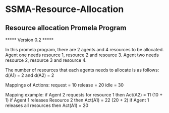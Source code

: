 # SSMA-Resource-Allocation

## Resource allocation Promela Program

*****		Version 0.2		*****

In this promela program, there are 2 agents and 4 resources to be allocated. 
Agent one needs resource 1, resource 2 and resource 3. Agent two needs resource 2, resource 3 and resource 4.

The number of resources that each agents needs to allocate is as follows:
	d(A1) = 2 and d(A2) = 2
	

Mappings of Actions:
request = 10
release = 20
idle = 30

Mapping example:
	if Agent 2 requests for resource 1 then Act(A2) = 11 (10 + 1)
	if Agent 1 releases Resource 2 then Act(A1) = 22 (20 + 2)
	if Agent 1 releases all resources then Act(A1) = 20